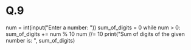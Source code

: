 # Q.9
num = int(input("Enter a number: "))
sum_of_digits = 0
while num > 0:
    sum_of_digits += num % 10
    num //= 10
print("Sum of digits of the given number is: ", sum_of_digits)
